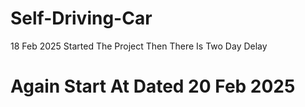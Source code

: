 ﻿# Self-Driving-Car
18 Feb 2025 Started The Project Then There Is Two Day Delay
# Again Start At Dated 20 Feb 2025
